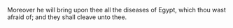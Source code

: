 Moreover he will bring upon thee all the diseases of Egypt, which thou wast afraid of; and they shall cleave unto thee.
